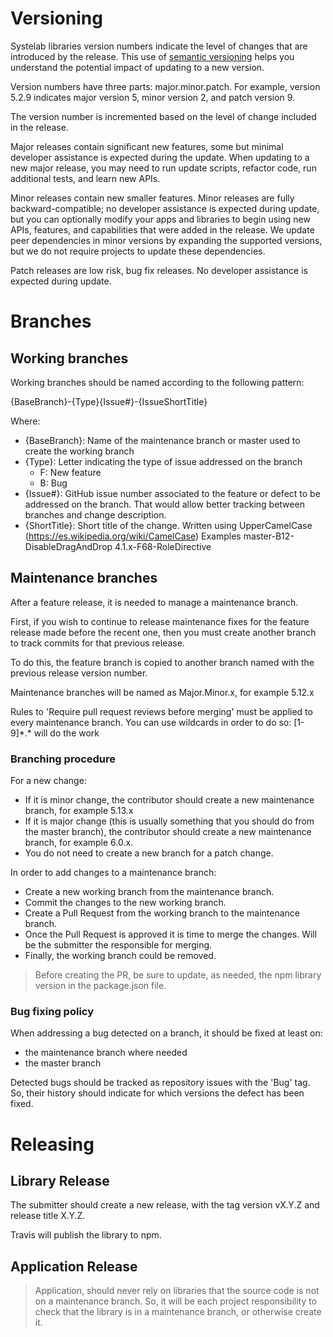 # Versioning

Systelab libraries version numbers indicate the level of changes that are introduced by the release. This use of [semantic versioning](https://semver.org/) helps you understand the potential impact of updating to a new version.

Version numbers have three parts: major.minor.patch. For example, version 5.2.9 indicates major version 5, minor version 2, and patch version 9.

The version number is incremented based on the level of change included in the release.

Major releases contain significant new features, some but minimal developer assistance is expected during the update. When updating to a new major release, you may need to run update scripts, refactor code, run additional tests, and learn new APIs.

Minor releases contain new smaller features. Minor releases are fully backward-compatible; no developer assistance is expected during update, but you can optionally modify your apps and libraries to begin using new APIs, features, and capabilities that were added in the release. We update peer dependencies in minor versions by expanding the supported versions, but we do not require projects to update these dependencies.

Patch releases are low risk, bug fix releases. No developer assistance is expected during update.

# Branches

## Working branches

Working branches should be named according to the following pattern:

{BaseBranch}-{Type}{Issue#}-{IssueShortTitle}

Where:
- {BaseBranch}: Name of the maintenance branch or master used to create the working branch
- {Type}: Letter indicating the type of issue addressed on the branch
    - F: New feature
    - B: Bug
- {Issue#}: GitHub issue number associated to the feature or defect to be addressed on the branch. That would allow better tracking between branches and change description.
- {ShortTitle}: Short title of the change. Written using UpperCamelCase (https://es.wikipedia.org/wiki/CamelCase)
Examples
master-B12-DisableDragAndDrop
4.1.x-F68-RoleDirective


## Maintenance branches

After a feature release, it is needed to manage a maintenance branch.

First, if you wish to continue to release maintenance fixes for the feature release made before the recent one, then you must create another branch to track commits for that previous release.

To do this, the feature branch is copied to another branch named with the previous release version number.

Maintenance branches will be named as Major.Minor.x, for example 5.12.x

Rules to 'Require pull request reviews before merging' must be applied to every maintenance branch. You can use wildcards in order to do so: \[1-9]\*.* will do the work

### Branching procedure

For a new change:

- If it is minor change, the contributor should create a new maintenance branch, for example 5.13.x
- If it is major change (this is usually something that you should do from the master branch), the contributor should create a new maintenance branch, for example 6.0.x.
- You do not need to create a new branch for a patch change.

In order to add changes to a maintenance branch:

 - Create a new working branch from the maintenance branch.
 - Commit the changes to the new working branch.
 - Create a Pull Request from the working branch to the maintenance branch.
 - Once the Pull Request is approved it is time to merge the changes. Will be the submitter the responsible for merging.
 - Finally, the working branch could be removed.

> Before creating the PR, be sure to update, as needed, the npm library version in the package.json file.

### Bug fixing policy

When addressing a bug detected on a branch, it should be fixed at least on:
- the maintenance branch where needed
- the master branch

Detected bugs should be tracked as repository issues with the 'Bug' tag. So, their history should indicate for which versions the defect has been fixed.

# Releasing

## Library Release

The submitter should create a new release, with the tag version vX.Y.Z and release title X.Y.Z.

Travis will publish the library to npm.

## Application Release

> Application, should never rely on libraries that the source code is not on a maintenance branch. So, it will be each project responsibility to check that the library is in a maintenance branch, or otherwise create it.



